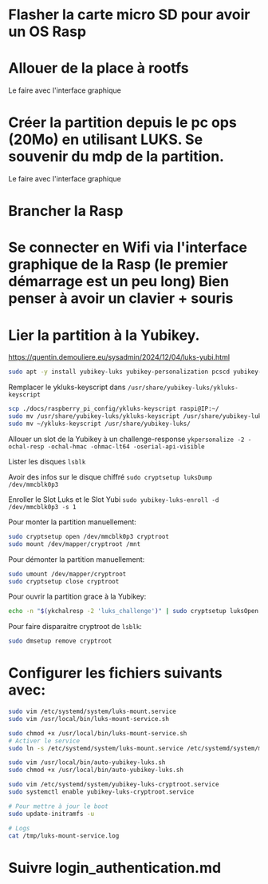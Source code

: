 # Flasher la carte micro SD pour avoir un OS Rasp

# Allouer de la place à rootfs
Le faire avec l'interface graphique

# Créer la partition depuis le pc ops (20Mo) en utilisant LUKS. Se souvenir du mdp de la partition.
Le faire avec l'interface graphique

# Brancher la Rasp

# Se connecter en Wifi via l'interface graphique de la Rasp (le premier démarrage est un peu long) Bien penser à avoir un clavier + souris

# Lier la partition à la Yubikey.

https://quentin.demouliere.eu/sysadmin/2024/12/04/luks-yubi.html

```bash
sudo apt -y install yubikey-luks yubikey-personalization pcscd yubikey-manager vim libpam-u2f wget gnupg2 gnupg-agent dirmngr cryptsetup scdaemon
```

Remplacer le ykluks-keyscript dans `/usr/share/yubikey-luks/ykluks-keyscript`


```bash
scp ./docs/raspberry_pi_config/ykluks-keyscript raspi@IP:~/
sudo mv /usr/share/yubikey-luks/ykluks-keyscript /usr/share/yubikey-luks/ykluks-keyscript.old
sudo mv ~/ykluks-keyscript /usr/share/yubikey-luks/
```

Allouer un slot de la Yubikey à un challenge-response `ykpersonalize -2 -ochal-resp -ochal-hmac -ohmac-lt64 -oserial-api-visible`

Lister les disques `lsblk`

Avoir des infos sur le disque chiffré `sudo cryptsetup luksDump /dev/mmcblk0p3`

Enroller le Slot Luks et le Slot Yubi `sudo yubikey-luks-enroll -d /dev/mmcblk0p3 -s 1`

Pour monter la partition manuellement:
```bash
sudo cryptsetup open /dev/mmcblk0p3 cryptroot
sudo mount /dev/mapper/cryptroot /mnt
```

Pour démonter la partition manuellement:
```bash
sudo umount /dev/mapper/cryptroot 
sudo cryptsetup close cryptroot
```

Pour ouvrir la partition grace à la Yubikey:
```bash
echo -n "$(ykchalresp -2 'luks_challenge')" | sudo cryptsetup luksOpen --key-file=- /dev/mmcblk0p3 cryptroot
```

Pour faire disparaitre cryptroot de `lsblk`:
```bash
sudo dmsetup remove cryptroot
``` 

# Configurer les fichiers suivants avec:

```bash
sudo vim /etc/systemd/system/luks-mount.service
sudo vim /usr/local/bin/luks-mount-service.sh

sudo chmod +x /usr/local/bin/luks-mount-service.sh
# Activer le service
sudo ln -s /etc/systemd/system/luks-mount.service /etc/systemd/system/multi-user.target.wants/

sudo vim /usr/local/bin/auto-yubikey-luks.sh
sudo chmod +x /usr/local/bin/auto-yubikey-luks.sh

sudo vim /etc/systemd/system/yubikey-luks-cryptroot.service
sudo systemctl enable yubikey-luks-cryptroot.service

# Pour mettre à jour le boot
sudo update-initramfs -u

# Logs
cat /tmp/luks-mount-service.log
```

# Suivre login_authentication.md